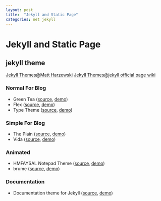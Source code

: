 ```yaml
---
layout: post
title:  "Jekyll and Static Page"
categories: net jekyll
---
```


Jekyll and Static Page
====================

jekyll theme
-----------

[Jekyll Themes@Matt Harzewski](http://jekyllthemes.org/)
[Jekyll Themes@jekyll official page wiki](https://github.com/jekyll/jekyll/wiki/Themes)

### Normal For Blog

* Green Tea ([source](http://richbray.me/frap/), [demo](http://richbray.me/frap/vbc/))
* Flex  ([source](https://github.com/the-development/flex), [demo](http://the-development.github.io/flex/))
* Type Theme ([source](https://github.com/rohanchandra/type-theme), [demo](https://rohanchandra.github.io/type-theme/))

### Simple For Blog

* The Plain ([source](https://github.com/heiswayi/the-plain), [demo](http://heiswayi.github.io/the-plain/))
* Vida ([source](https://github.com/syaning/vida), [demo](http://syaning.com/vida/))

### Animated

* HMFAYSAL Notepad Theme ([source](http://www.hossainmohdfaysal.com/), [demo](http://www.hossainmohdfaysal.com/Notepad/))
* brume ([source](https://github.com/aigarsdz/brume), [demo](http://aigarsdz.github.io/brume))

### Documentation

* Documentation theme for Jekyll ([source](https://github.com/tomjohnson1492/documentation-theme-jekyll), [demo](http://idratherbewriting.com/documentation-theme-jekyll/mydoc/home.html))